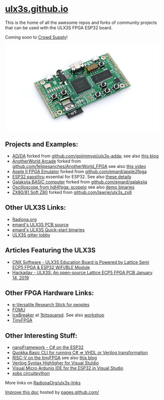 # [ulx3s.github.io](https://ulx3s.github.io) 

This is the home of all the awesome repos and forks of community projects that can be used with the ULX3S FPGA ESP32 board.

Coming soon to [Crowd Supply](https://www.crowdsupply.com/radiona/ulx3s)!

![ulx3s-v303-ax-top_png_project-main.jpg](./images/ulx3s-v303-ax-top_png_project-main.jpg )

## Projects and Examples:

* [AD/DA](https://github.com/ulx3s/ulx3s-adda) forked from [github.com/gojimmypi/ulx3s-adda](https://github.com/gojimmypi/ulx3s-adda); see also [this blog](https://gojimmypi.blogspot.com/2018/06/ad9280-ad9708-ad-da-module-for-ax.html) 
* [AnotherWorld Arcade](https://github.com/ulx3s/AnotherWorld_FPGA) forked from [github.com/felipesanches/AnotherWorld_FPGA](https://github.com/felipesanches/AnotherWorld_FPGA) see also [this video](https://www.youtube.com/watch?v=hFxIBoNP-_s)
* [Apple II FPGA Emulator](https://github.com/ulx3s/apple2fpga/blob/master/README) forked from [github.com/emard/apple2fpga](https://x`github.com/emard/apple2fpga)
* [ESP32 passthru](https://github.com/emard/ulx3s-passthru) essential for ESP32. See also [these details](https://github.com/ulx3s/ulx3s-examples/blob/master/passthru/README.md)
* [Galaksija BASIC computer](https://github.com/ulx3s/galaksija) forked from [github.com/emard/galaksija](https://github.com/emard/galaksija)
* [Oscilloscope from hdl4fpga: scopeio](https://github.com/hdl4fpga/hdl4fpga/blob/master/ULX3S/scopeio/scopeio_top.vhd) see also [demo binaries](https://github.com/emard/ulx3s-bin/tree/master/fpga/scope)
* [ZX80/81 Soft Z80](https://github.com/ulx3s/ulx3s_zx81) forked from [github.com/lawrie/ulx3s_zx8](https://github.com/lawrie/ulx3s_zx81)

## Other ULX3S Links:
* [Radiona.org](https://radiona.org/ulx3s/)
* [emard's ULX3S PCB source](http://github.com/emard/ulx3s)
* [emard's ULX3S Quick-start binaries ](https://github.com/emard/ulx3s-bin)
* [ULX3S gitter lobby](https://gitter.im/ulx3s/Lobby)

## Articles Featuring the ULX3S

* [CNX Software - ULX3S Education Board is Powered by Lattice Semi ECP5 FPGA & ESP32 WiFi/BLE Module](https://www.cnx-software.com/2019/08/30/ulx3s-education-board-is-powered-by-lattice-semi-ecp5-fpga-esp32-wifi-ble-module/)
* [Hackaday - ULX3S: An open-source Lattice ECP5 FPGA PCB January 14, 2019](https://hackaday.com/2019/01/14/ulx3s-an-open-source-lattice-ecp5-fpga-pcb/)

## Other FPGA Hardware Links:
* [e-Versatile Research Stick for peoples](https://github.com/cbalint13/e-verest)
* [FOMU](https://workshop.fomu.im/en/latest/)
* [IceBreaker](https://github.com/icebreaker-fpga/icebreaker) at [1bitsquared](https://1bitsquared.com/collections/fpga/products/icebreaker). See also [workshop](https://github.com/icebreaker-fpga/icebreaker-workshop)
* [TinyFPGA](https://tinyfpga.com/)


## Other Interesting Stuff:
* [nanoFramework - C# on the ESP32](http://docs.nanoframework.net/)
* [Quokka Basic CLI for running C# => VHDL or Verilog transformation](https://github.com/EvgenyMuryshkin/QuokkaEvaluation)
* [RISC-V on the tinyFPGA](https://discourse.tinyfpga.com/t/riscv-example-project-on-tinyfpga-bx/451) see also [this blog](https://gojimmypi.blogspot.com/2019/01/risc-v-on-fpga-tinyfpga-via-wsl.html)
* [Verilog Syntax Highligher for Visual Stuldio](https://marketplace.visualstudio.com/items?itemName=gojimmypi.gojimmypi-verilog-language-extension)
* [Visual Micro Ardunio IDE for the ESP32 in Visual Studio](https://www.visualmicro.com/)
* [xobs circuitpython](https://github.com/xobs/circuitpython)


More links on [RadionaOrg/ulx3s-links](https://github.com/RadionaOrg/ulx3s-links)

[Improve this doc](https://github.com/ulx3s/ulx3s.github.io)   hosted by [pages.github.com/](https://pages.github.com/)
